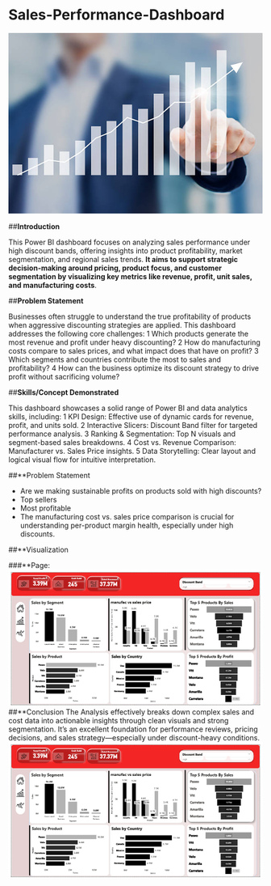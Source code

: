 # Sales-Performance-Dashboard

![](Sales_Intro.jpg)

##**Introduction**

This Power BI dashboard focuses on analyzing sales performance under high discount bands, offering insights into product profitability, market segmentation, and regional sales trends. **It aims to support strategic decision-making around pricing, product focus, and customer segmentation by visualizing key metrics like revenue, profit, unit sales, and manufacturing costs**.

##**Problem Statement**

Businesses often struggle to understand the true profitability of products when aggressive discounting strategies are applied. This dashboard addresses the following core challenges:
1  Which products generate the most revenue and profit under heavy discounting?
2  How do manufacturing costs compare to sales prices, and what impact does that have on profit?
3  Which segments and countries contribute the most to sales and profitability?
4  How can the business optimize its discount strategy to drive profit without sacrificing volume?

##**Skills/Concept Demonstrated**

This dashboard showcases a solid range of Power BI and data analytics skills, including:
1  KPI Design: Effective use of dynamic cards for revenue, profit, and units sold.
2  Interactive Slicers: Discount Band filter for targeted performance analysis.
3  Ranking & Segmentation: Top N visuals and segment-based sales breakdowns.
4  Cost vs. Revenue Comparison: Manufacturer vs. Sales Price insights.
5  Data Storytelling: Clear layout and logical visual flow for intuitive interpretation.

##**Problem Statement
-  Are we making sustainable profits on products sold with high discounts?
-  Top sellers
-  Most profitable
-  The manufacturing cost vs. sales price comparison is crucial for understanding per-product margin health, especially under high discounts.

##**Visualization

###**Page:
![](Sales_1.PNG)
##**Conclusion
The Analysis effectively breaks down complex sales and cost data into actionable insights through clean visuals and strong segmentation. It’s an excellent foundation for performance reviews, pricing decisions, and sales strategy—especially under discount-heavy conditions.
![](Sales_1.PNG)





